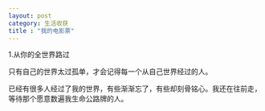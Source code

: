 ```yaml
---
layout: post
category: 生活收获
title : "我的电影票"
---
```


1.从你的全世界路过

只有自己的世界太过孤单，才会记得每一个从自己世界经过的人。

已经有很多人经过了我的世界，有些渐渐忘了，有些却刻骨铭心。我还在往前走，等待那个愿意数遍我生命公路牌的人。